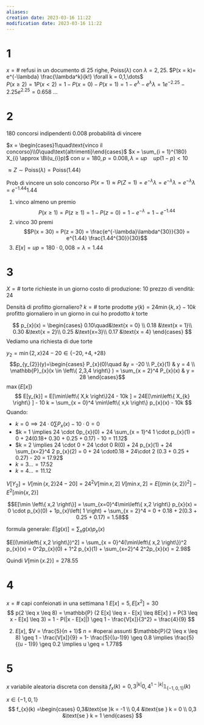 ```yaml
---
aliases: 
creation date: 2023-03-16 11:22
modification date: 2023-03-16 11:22
---
```


# 1
$x = \#$ refusi in un documento di $25$ righe, $\text{Poiss}(\lambda)$ con $\lambda = 2,25$. $P(x = k)=  e^{-\lambda} \frac{\lambda^k}{k!} \forall k = 0,1,\dots$  
$P(x \geq 2) = 1 P(x < 2) = 1 - P(x = 0) - P(x=1) = 1 - e^\lambda - e^\lambda \lambda = 1 e^{-2.25} - 2.25e^{2.25}=0.658$
...
# 2
180 concorsi indipendenti
0.008 probabilità di vincere  

$x = \begin{cases}1\quad\text{vinco il concorso}\\0\quad\text{altrimenti}\end{cases}$
$x = \sum_{i = 1}^{180} X_{i} \approx \Bi(u_{i}p)$ con $u = 180, p = 0.008, \lambda = up\quad up(1 -p)< 10$

$\approx Z \sim \text{Poiss}(\lambda) = \text{Poiss(1.44)}$

Prob di vincere un solo concorso
$P(x = 1) \approx P(Z = 1) = e^{-\lambda}\lambda = e^{-\lambda}\lambda = e^{ -\lambda }\lambda=e^{ -1.44 }1.44$   


1. vinco almeno un premio
   $$P(x \geq 1) = P(z \geq 1) = 1 - P(z =0) = 1 - e^{ -\lambda } = 1 - e^{-1.44}$$
2. vinco 30 premi
   $$P(x = 30) = P(z = 30) = \frac{e^{-\lambda}\lambda^{30}}{30} = e^{1.44} \frac{1.44^{30}}{30}$$
3.  $E[x] = up = 180 \cdot 0,008 = \lambda = 1.44$

# 3
$X = \#$ torte richieste in un giorno
costo di produzione: $10$
prezzo di vendità: $24$

Densità di profitto giornaliero?
$k = \#$ torte prodotte
$y(k) = 24\min\left\{ k,x \right\} - 10k$ profitto giornaliero in un giorno in cui ho prodotto $k$ torte

$$
p_{x}(x) = \begin{cases}
0.10\quad&\text{x = 0} \\
0.18 &\text{x = 1}\\
0.30 &\text{x = 2}\\
0.25 &\text{x=3}\\
0.17 &\text{x = 4}
\end{cases}
$$
Vediamo una richiesta di due torte

$y_{2} = \min\left\{ 2,x \right\}24 - 20 \in \left\{ -20, +4, +28 \right\}$
$$p_{y_{2}}(y)=\begin{cases} 
P_{x}(0)\quad &y = -20 \\
P_{x}(1) & y = 4 \\
\mathbb{P}_{x}(x \in \left\{ 2,3,4 \right\} ) = \sum_{x = 2}^4 P_{x}(x) & y = 28
\end{cases}$$
$\max \left\{  E[x]\right\}$
$$
E[y_{k}] = E[\min\left\{ X,k \right\}24 - 10k ] = 24E[\min\left\{ X_{k} \right\} ] - 10 k = \sum_{x = 0}^4 \min\left\{ x,k \right\} p_{x}(x) - 10k
$$
Quando:
- $k=0 \implies 24\cdot0 \sum P_{x}(x) - 10 \cdot 0 = 0$
- $k = 1 \implies 24 \cdot 0p_{x}(0) + 24 \sum_{x = 1}^4 1 \cdot p_{x}(1) = 0 + 24(0.18+ 0.30 + 0.25 + 0.17) - 10 = 11.12$
- $k = 2 \implies 24 \cdot 0 + 24 \cdot 0 R(0) + 24 p_{x}(1) + 24 \sum_{x=2}^4 2 p_{x}(2) = 0 + 24 \cdot0.18 + 24\cdot 2 (0.3 + 0.25 + 0.27) - 20 = 17.92$
- $k = 3 \dots = 17.52$
- $k=4 \dots = 11.12$


$V[Y_{2}]= V[\min\left\{ x,2 \right\}24 - 20] = 24^2 V[\min{x,2}]$
$V[\min{x,2}] = E[(\min\left\{ x,2 \right\})^2] - E^2[min\left\{ x,2 \right\}]$

$$E[\min \left\{ x,2 \right\}] = \sum_{x=0}^4\min\left\{ x,2 \right\} p_{x}(x) = 0 \cdot p_{x}(0) + 1p_{x}\left( 1 \right) +  \sum_{x = 2}^4 = 0 + 0.18 + 2(0.3 + 0.25 + 0.17) = 1.58$$

formula generale:
$E[g(x)] = \sum_{x}g(x)p_{x}(x)$

$E[(\min\left\{ x,2 \right\})^2] = \sum_{x = 0}^4(\min\left\{ x,2 \right\})^2 p_{x}(x) = 0^2p_{x}(0) + 1^2 p_{x}(1) + \sum_{x=2}^4 2^2p_{x}(x) = 2.98$

Quindi $V[\min \left\{ x.2 \right\}]= 278.55$

# 4
$x = \#$ capi confeionati in una settimana
1
$E[x] = 5, E[x^2]=30$
$$
p(2 \leq x \leq 8) = \mathbb{P} (2 E[x] \leq x - E[x] \leq 8E[x] ) = P(3 \leq x - E[x] \leq 3) = 1 - P(|x - E[x]|) \geq 1 - \frac{V[x]}{3^2} = \frac{4}{9}
$$

2. $E[x]$, $V = \frac{5}{n + 1}$ $n = \#$operai assunti
$\mathbb{P}(2 \leq x \leq 8) \geq 1 - \frac{V[x]}{9} = 1- \frac{5}{(u-1)9} \geq 0.8 \implies \frac{5}{(u - 1)9} \geq 0.2 \implies u \geq = 1.778$ 


# 5
$x$ variabile aleatoria discreta con densità $f_{x}(k)=0,3^{|k|} 0,4^{1 - |k|} \mathbb{1}_{\left\{ -1,0,1 \right\}}(k)$

$x \in \left\{ -1,0,1 \right\}$
$$
f_{x}(k) =\begin{cases}
0,3&\text{se }k = -1 \\
0,4 &\text{se } k = 0 \\
0,3 &\text{se } k = 1
\end{cases}
$$